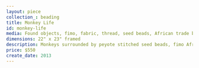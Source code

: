 ```yaml
---
layout: piece
collection_: beading
title: Monkey Life
id: monkey-life
media: Found objects, fimo, fabric, thread, seed beads, African trade beads
dimensions: 22" x 23" framed
description: Monkeys surrounded by peyote stitched seed beads, fimo African face molded surrounded by seed beads, African trade beads surrounded by seed beads using peyote stitch, fabric, inlaid cut material appliqued, quilted, double beige matted in glassed maple frame two inches in depth.
price: $550
create_date: 2013
---
```

